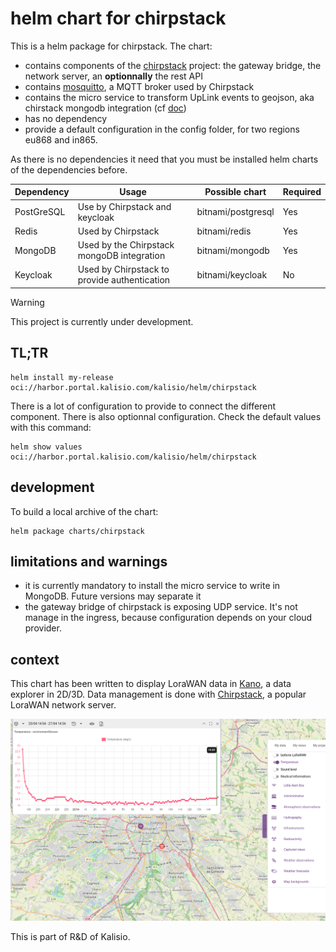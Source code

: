 # helm chart for chirpstack

This is a helm package for chirpstack.
The chart: 
  * contains components of the [chirpstack](https://www.chirpstack.io/) project: the gateway bridge, the network server, an **optionnally** the rest API
  * contains [mosquitto](https://mosquitto.org/), a MQTT broker used by Chirpstack
  * contains the micro service to transform UpLink events to geojson, aka chirstack mongodb integration (cf [doc](https://github.com/romainjacquet/chirpstack-mongodb-integration))
  * has no dependency  
  * provide a default configuration in the config folder, for two regions eu868 and in865.
  
As there is no dependencies it need that you must be installed helm charts of the dependencies before.

| Dependency | Usage                                        | Possible chart     | Required |
|------------|----------------------------------------------|--------------------|----------|
| PostGreSQL | Use by Chirpstack and keycloak               | bitnami/postgresql | Yes      |
| Redis      | Used by Chirpstack                           | bitnami/redis      | Yes      |
| MongoDB    | Used by the Chirpstack mongoDB integration   | bitnami/mongodb    | Yes      |
| Keycloak   | Used by Chirpstack to provide authentication | bitnami/keycloak   | No       |

> [!WARNING]
> This project is currently under development.

## TL;TR

```console
helm install my-release oci://harbor.portal.kalisio.com/kalisio/helm/chirpstack
```

There is a lot of configuration to provide to connect the different component. There is also optionnal configuration.
Check the default values with this command:
```console
helm show values oci://harbor.portal.kalisio.com/kalisio/helm/chirpstack
```

## development

To build a local archive of the chart:
```console
helm package charts/chirpstack
```

## limitations and warnings

  * it is currently mandatory to install the micro service to write in MongoDB. Future versions may separate it
  * the gateway bridge of chirpstack is exposing UDP service. It's not manage in the ingress, because configuration
  depends on your cloud provider. 

## context

This chart has been written to display LoraWAN data in [Kano](https://github.com/kalisio/kano), a data explorer in 2D/3D.
Data management is done with [Chirpstack](https://www.chirpstack.io/), a popular LoraWAN network server.

![Chirpstack](/pictures/chirpstack-temperature.png)

This is part of R&D of Kalisio.

